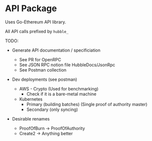 # API Package

Uses Go-Ethereum API library.

All API calls prefixed by `hubble_`

TODO:

* Generate API documentation / specificiation
  * See PR for OpenRPC
  * See JSON RPC notion file  HubbleDocs/JsonRpc
  * See Postman collection

* Dev deployments (see postman)
  * AWS - Crypto (Used for benchmarking)
    * Check if it is a bare-metal machine
  * Kubernetes
    * Primary (building batches) (Single proof of authority master)
    * Secondary (only syncing)

* Desirable renames
  * ProofOfBurn -> ProofOfAuthority
  * Create2 -> Anything better
